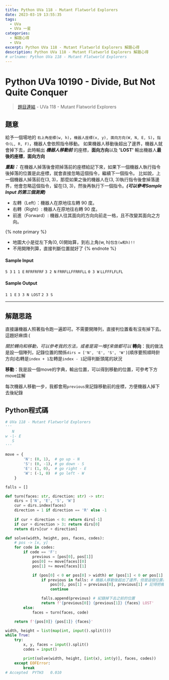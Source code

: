 ```yaml
---
title: Python UVa 118 - Mutant Flatworld Explorers
date: 2023-03-19 13:55:35
tags:
  - UVa
  - UVa 一星
categories:
  - 解題心得
  - UVa
excerpt: Python UVa 118 - Mutant Flatworld Explorers 解題心得
description: Python UVa 118 - Mutant Flatworld Explorers 解題心得
# urlname: Python UVa 118 - Mutant Flatworld Explorers
---
```

# Python UVa 10190 - Divide, But Not Quite Conquer

>[題目連結](https://onlinejudge.org/index.php?option=com_onlinejudge&Itemid=8&page=show_problem&category=0&problem=54&mosmsg=Submission+received+with+ID+28318420) - UVa 118 - Mutant Flatworld Explorers



## 題意
給予一個場地的 `右上角座標(w, h)`，`機器人座標(x, y), 面向方向(W, N, E, S)`，`指令(L, R, F)`，機器人會依照指令移動。
如果機器人移動後超出了邊界，機器人就會掉下去，此時輸出 ***機器人移動前*** 的座標，**面向方向**以及 **'LOST'**
輸出機器人**最後的座標**，**面向方向**

***重點：***
在機器人掉落後會把掉落前的座標給記下來，如果下一個機器人執行指令後掉落的位置是此座標，就會直接忽略這個指令，繼續下一個指令。
比如說，上一個機器人掉落前在(3, 3)，那麼如果之後的機器人在(3, 3)執行指令後會掉落邊界，他會忽略這個指令，留在(3, 3)，然後再執行下一個指令。***(可以參考Sample Input 的第三個測資)***
* 左轉（Left）：機器人在原地往左轉 90 度。
* 右轉（Right）: 機器人在原地往右轉 90 度。
* 前進（Forward）: 機器人往其面向的方向向前走一格，且不改變其面向之方向。

{% note primary %}
 - 地圖大小是從左下角(0, 0)開始算，到右上角(w, h)`包含(w和h)!!`
 - 不用開陣列算，直接判斷位置就好了
{% endnote %}

#### Sample Input 
`5 3`
`1 1 E`
`RFRFRFRF`
`3 2 N`
`FRRFLLFFRRFLL`
`0 3 W`
`LLFFFLFLFL`

#### Sample Output 
`1 1 E`
`3 3 N LOST`
`2 3 S`

---
## 解題思路
直接讓機器人照著指令跑一遍即可。不需要開陣列，直接判位置看有沒有掉下去。這題好麻煩:(

*關於轉向和移動，可以參考我的方法，或者是寫一堆if來做都可以*
**轉向**：我的做法是設一個陣列，記錄位置的關係`dirs = ['N', 'E', 'S', 'W']`(順序要照順時針方向)右轉是`index + 1`左轉是`index - 1`記得判斷頭尾的狀況

**移動**：我是設一個move的字典，輸出位置，可以得到移動的位置，可參考下方move註解

每次機器人移動一步，我都會用`previous`來記錄移動前的座標，方便機器人掉下去後紀錄



## Python程式碼
```python
# UVa 118 - Mutant Flatworld Explorers
'''
   N
w -|- E
   S
'''

move = {
        'N': (0, 1),  # go up - N
        'S': (0, -1), # go down - S
        'E': (1, 0),  # go right - E
        'W': (-1, 0)  # go left - W
    }

falls = []

def turn(faces: str, direction: str) -> str:
    dirs = ['N', 'E', 'S', 'W']
    cur = dirs.index(faces)
    direction = 1 if direction == 'R' else -1
    
    if cur + direction < 0: return dirs[-1]
    if cur + direction > 3: return dirs[0]
    return dirs[cur + direction]

def solve(width, height, pos, faces, codes):
    # pos -> [x, y]
    for code in codes:
        if code == 'F':
            previous = [pos[0], pos[1]]
            pos[0] += move[faces][0]
            pos[1] += move[faces][1]

            if (pos[0] < 0 or pos[0] > width) or (pos[1] < 0 or pos[1] > height): # 判斷機器人是否超出邊界
                if previous in falls: # 機器人移動後超出了邊界，但是這個位置已經被紀錄過了，所以忽略此指令
                    pos[0], pos[1] = previous[0], previous[1] # 記得把機器人位置移到移動前的位置
                    continue

                falls.append(previous) # 紀錄掉下去之前的位置
                return f'{previous[0]} {previous[1]} {faces} LOST'
        else:
            faces = turn(faces, code)

    return f'{pos[0]} {pos[1]} {faces}'

width, height = list(map(int, input().split()))
while True:
    try:
        x, y, faces = input().split()
        codes = input()

        print(solve(width, height, [int(x), int(y)], faces, codes))
    except EOFError:
        break
# Accepted	PYTH3	0.010
```